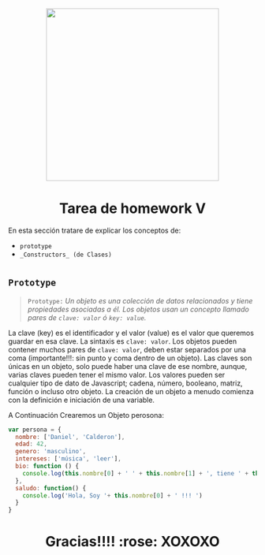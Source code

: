 <h1 align="center">
<img src="https://henry-11ty-resources.s3.sa-east-1.amazonaws.com/Assets/logo-henry-white-lg.png" min-width="350px" max-width="350px" width="350px"  alt="">

<h1 align="center">Tarea de homework V</h1>

En esta sección tratare de explicar los conceptos de:


* `prototype`
* `_Constructors_ (de Clases)`

<h1></h1>

## `Prototype`

> `Prototype:` _Un objeto es una colección de datos relacionados y tiene propiedades asociadas a él. Los objetos usan un concepto llamado pares de `clave: valor` ó `key: value`._ 

La clave (key) es el identificador y el valor (value) es el valor que queremos guardar en esa clave. La sintaxis es `clave: valor`. Los objetos pueden contener muchos pares de `clave: valor`, deben estar separados por una coma (importante!!!: sin punto y coma dentro de un objeto). Las claves son únicas en un objeto, solo puede haber una clave de ese nombre, aunque, varias claves pueden tener el mismo valor. Los valores pueden ser cualquier tipo de dato de Javascript; cadena, número, booleano, matriz, función o incluso otro objeto. La creación de un objeto a menudo comienza con la definición e iniciación de una variable. 

A Continuación Crearemos un Objeto perosona:
```javascript
var persona = {
  nombre: ['Daniel', 'Calderon'],
  edad: 42,
  genero: 'masculino',
  intereses: ['música', 'leer'],
  bio: function () {
    console.log(this.nombre[0] + ' ' + this.nombre[1] + ', tiene ' + this.edad + ' años. Le gusta ' + this.intereses[0] + ' y ' + this.intereses[1] + '.')
  },
  saludo: function() {
    console.log('Hola, Soy '+ this.nombre[0] + ' !!! ')
  }
}
```




<h1 align="center"></h1>
<h1 align="center">Gracias!!!! :rose:   XOXOXO
